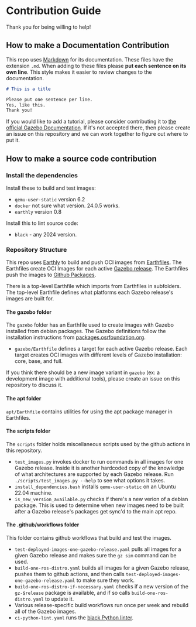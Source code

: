 # Contribution Guide

Thank you for being willing to help!

## How to make a Documentation Contribution

This repo uses [Markdown](https://www.markdownguide.org/) for its documentation.
These files have the extension `.md`.
When adding to these files please **put each sentence on its own line**.
This style makes it easier to review changes to the documentation.

```markdown
# This is a title

Please put one sentence per line.
Yes, like this.
Thank you!
```

If you would like to add a tutorial, please consider contributing it to [the official Gazebo Documentation](https://gazebosim.org/docs).
If it's not accepted there, then please create an issue on this repository and we can work together to figure out where to put it.

## How to make a source code contribution

### Install the dependencies

Install these to build and test images:

* `qemu-user-static` version 6.2
* `docker` not sure what version. 24.0.5 works.
* `earthly` version 0.8

Install this to lint source code:

* `black` - any 2024 version.


### Repository Structure

This repo uses [Earthly](https://docs.earthly.dev/) to build and push OCI images from [Earthfiles](https://docs.earthly.dev/docs/earthfile).
The Earthfiles create OCI Images for each active [Gazebo release](https://gazebosim.org/docs/latest/releases/).
The Earthfiles push the images to [Github Packages](https://github.com/features/packages).

There is a top-level Earthfile which imports from Earthfiles in subfolders.
The top-level Earthfile defines what platforms each Gazebo release's images are built for.

#### The gazebo folder

The `gazebo` folder has an Earthfile used to create images with Gazebo installed from debian packages.
The Gazebo definitions follow the installation instructions from [packages.osrfoundation.org](https://packages.osrfoundation.org/).

* `gazebo/Earthfile` defines a target for each active Gazebo release.
  Each target creates OCI images with different levels of Gazebo installation: core, base, and full.

If you think there should be a new image variant in `gazebo` (ex: a development image with additional tools), please create an issue on this repository to discuss it.

#### The apt folder

`apt/Earthfile` contains utilities for using the apt package manager in Earthfiles.

#### The scripts folder

The `scripts` folder holds miscellaneous scripts used by the github actions in this repository.

* `test_images.py` invokes docker to run commands in all images for one Gazebo release.
    Inside it is another hardcoded copy of the knowledge of what architectures are supported by each Gazebo release.
    Run `./scripts/test_images.py --help` to see what options it takes.
* `install_dependencies.bash` installs `qemu-user-static` on an Ubuntu 22.04 machine.
* `is_new_version_available.py` checks if there's a new verion of a debian package.
    This is used to determine when new images need to be built after a Gazebo release's packages get sync'd to the main apt repo.

#### The .github/workflows folder

This folder contains github workflows that build and test the images.

* `test-deployed-images-one-gazebo-release.yaml` pulls all images for a given Gazebo release and makes sure the `gz sim` command can be used.
* `build-one-ros-distro.yaml` builds all images for a given Gazebo release, pushes them to github actions, and then calls `test-deployed-images-one-gazebo-release.yaml` to make sure they work.
* `build-one-ros-distro-if-necessary.yaml` checks if a new version of the `gz-$release` package is available, and if so calls `build-one-ros-distro.yaml` to update it.
* Various release-specific build workflows run once per week and rebuild all of the Gazebo images.
* `ci-python-lint.yaml` runs the [black Python linter](https://github.com/psf/black).
